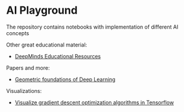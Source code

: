# AI Playground

The repository contains notebooks with implementation of different AI concepts

Other great educational material:
- [DeepMinds Educational Resources](https://github.com/deepmind/educational)

Papers and more:
- [Geometric foundations of Deep Learning](https://towardsdatascience.com/geometric-foundations-of-deep-learning-94cdd45b451d)

Visualizations:
- [Visualize gradient descent optimization algorithms in Tensorflow](https://github.com/Jaewan-Yun/optimizer-visualization)
